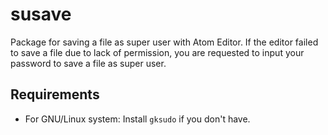 # susave

Package for saving a file as super user with Atom Editor. If the editor failed to save a file due to lack of permission, you are requested to input your password to save a file as super user.

## Requirements

* For GNU/Linux system: Install `gksudo` if you don't have.
